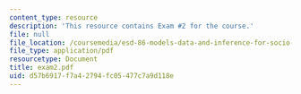 ```yaml
---
content_type: resource
description: 'This resource contains Exam #2 for the course.'
file: null
file_location: /coursemedia/esd-86-models-data-and-inference-for-socio-technical-systems-spring-2007/d57b6917f7a42794fc05477c7a9d118e_exam2.pdf
file_type: application/pdf
resourcetype: Document
title: exam2.pdf
uid: d57b6917-f7a4-2794-fc05-477c7a9d118e
---
```


